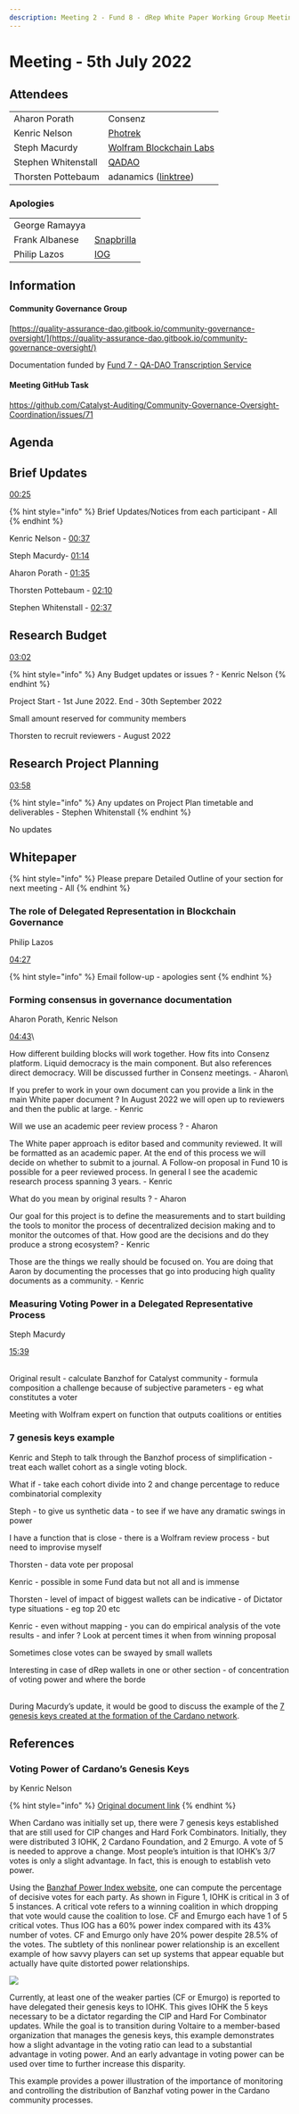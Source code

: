 ```yaml
---
description: Meeting 2 - Fund 8 - dRep White Paper Working Group Meeting
---
```


# Meeting - 5th July 2022

## Attendees

|                     |                                                                   |
| ------------------- | ----------------------------------------------------------------- |
| Aharon Porath       | Consenz                                                           |
| Kenric Nelson       | [Photrek](https://photrek.world/)                                 |
| Steph Macurdy       | [Wolfram Blockchain Labs](https://www.wolframblockchainlabs.com/) |
| Stephen Whitenstall | [QADAO](https://quality-assurance-dao.github.io/)                 |
| Thorsten Pottebaum  | adanamics ([linktree](https://linktr.ee/adanamics))               |

### Apologies

|                |                                             |
| -------------- | ------------------------------------------- |
| George Ramayya |                                             |
| Frank Albanese | [Snapbrilla](https://www.snapbrillia.com/)  |
| Philip Lazos   | [IOG](https://iohk.io/jp/team/philip-lazos) |

## Information

#### Community Governance Group

[https://quality-assurance-dao.gitbook.io/community-governance-oversight/](https://quality-assurance-dao.gitbook.io/community-governance-oversight/)

Documentation funded by [Fund 7 - QA-DAO Transcription Service](https://cardano.ideascale.com/c/idea/383492)

#### Meeting GitHub Task

https://github.com/Catalyst-Auditing/Community-Governance-Oversight-Coordination/issues/71

## Agenda



## Brief Updates

[00:25](https://youtu.be/WRC1n05tIr4?t=25)

{% hint style="info" %}
Brief Updates/Notices from each participant - All
{% endhint %}

Kenric Nelson - [00:37](https://youtu.be/WRC1n05tIr4?t=37)

Steph Macurdy- [01:14](https://youtu.be/WRC1n05tIr4?t=74)

Aharon Porath - [01:35](https://youtu.be/WRC1n05tIr4?t=95)

Thorsten Pottebaum - [02:10](https://youtu.be/WRC1n05tIr4?t=130)

Stephen Whitenstall - [02:37](https://youtu.be/WRC1n05tIr4?t=157)

## Research Budget  <a href="#docs-internal-guid-46e3b976-7fff-5747-352b-2a19fb0d689f" id="docs-internal-guid-46e3b976-7fff-5747-352b-2a19fb0d689f"></a>

[03:02](https://youtu.be/WRC1n05tIr4?t=182)

{% hint style="info" %}
Any Budget updates or issues ? - Kenric Nelson
{% endhint %}

Project Start - 1st June 2022. End - 30th September 2022

Small amount reserved for community members&#x20;

Thorsten to recruit reviewers - August 2022

## Research Project Planning <a href="#docs-internal-guid-4f8b919c-7fff-cd39-7ed8-6153f4c1e729" id="docs-internal-guid-4f8b919c-7fff-cd39-7ed8-6153f4c1e729"></a>

[03:58](https://youtu.be/WRC1n05tIr4?t=238)

{% hint style="info" %}
Any updates on Project Plan timetable and deliverables - Stephen Whitenstall
{% endhint %}

No updates

## Whitepaper <a href="#docs-internal-guid-c31ad56f-7fff-35c4-1333-f53118198988" id="docs-internal-guid-c31ad56f-7fff-35c4-1333-f53118198988"></a>

{% hint style="info" %}
Please prepare Detailed Outline of your section for next meeting - All
{% endhint %}

### The role of Delegated Representation in Blockchain Governance

Philip Lazos

[04:27](https://youtu.be/WRC1n05tIr4?t=277)

{% hint style="info" %}
Email follow-up - apologies sent
{% endhint %}

### Forming consensus in governance documentation <a href="#docs-internal-guid-b92c864e-7fff-c672-1030-52cc4e0213c7" id="docs-internal-guid-b92c864e-7fff-c672-1030-52cc4e0213c7"></a>

Aharon Porath, Kenric Nelson

[04:43](https://youtu.be/WRC1n05tIr4?t=283)\


How different building blocks will work together. How fits into Consenz platform. Liquid democracy is the main component. But also references direct democracy. Will be discussed further in Consenz meetings. - Aharon\


If you prefer to work in your own document can you provide a link in the main White paper document ? In August 2022 we will open up to reviewers and then the public at large. - Kenric

Will we use an academic peer review process ? - Aharon

The White paper approach is editor based and community reviewed. It will be formatted as an academic paper. At the end of this process we will decide on whether to submit to a journal. A Follow-on proposal in Fund 10 is possible for a peer reviewed process. In general I see the academic research process spanning 3 years. - Kenric

What do you mean by original results ? - Aharon

Our goal for this project is to define the measurements and to start building the tools to monitor the process of decentralized decision making and to monitor the outcomes of that. How good are the decisions and do they produce a strong ecosystem? - Kenric

Those are the things we really should be focused on. You are doing that Aaron by documenting the processes that go into producing high quality documents as a community. - Kenric

### Measuring Voting Power in a Delegated Representative Process&#x20;

Steph Macurdy

[15:39](https://youtu.be/WRC1n05tIr4?t=939)

\
Original result - calculate Banzhof for Catalyst community - formula composition a challenge because of subjective parameters - eg what constitutes a voter

Meeting with Wolfram expert on function that outputs coalitions or entities

### 7 genesis keys example

Kenric and Steph to talk through the Banzhof process of simplification - treat each wallet cohort as a single voting block.

What if - take each cohort divide into 2 and change percentage to reduce combinatorial complexity&#x20;

&#x20;Steph - to give us synthetic data - to see if we have any dramatic swings in power

I have a function that is close - there is a Wolfram review process - but need to improvise myself&#x20;

Thorsten - data vote per proposal

Kenric - possible in some Fund data but not all and is immense

Thorsten - level of impact of biggest wallets can be indicative - of Dictator type situations - eg top 20 etc

Kenric - even without mapping - you can do empirical analysis of the vote results - and infer ? Look at percent times it when from winning proposal

Sometimes close votes can be swayed by small wallets

&#x20; Interesting in case of dRep wallets in one or other section - of concentration of voting power and where the borde

\
During Macurdy’s update, it would be good to discuss the example of the [7 genesis keys created at the formation of the Cardano network](https://docs.google.com/document/d/1pv56vbmACxknehy04Dgc03RwvIMcyMjdHxlvNN9AOZc/edit).

## References

### Voting Power of Cardano’s Genesis Keys <a href="#docs-internal-guid-6c8cd2f8-7fff-c15a-4ec5-69d4863ea631" id="docs-internal-guid-6c8cd2f8-7fff-c15a-4ec5-69d4863ea631"></a>

by Kenric Nelson

{% hint style="info" %}
[Original document link](https://docs.google.com/document/d/1pv56vbmACxknehy04Dgc03RwvIMcyMjdHxlvNN9AOZc/edit?usp=sharing)
{% endhint %}

When Cardano was initially set up, there were 7 genesis keys established that are still used for CIP changes and Hard Fork Combinators. Initially, they were distributed 3 IOHK, 2 Cardano Foundation, and 2 Emurgo. A vote of 5 is needed to approve a change. Most people’s intuition is that IOHK’s 3/7 votes is only a slight advantage. In fact, this is enough to establish veto power.&#x20;

&#x20;

Using the [Banzhaf Power Index website](http://people.math.binghamton.edu/fer/courses/math130/ZIS\_Spr14/chapter1/Banzhaf.html), one can compute the percentage of decisive votes for each party. As shown in Figure 1, IOHK is critical in 3 of 5 instances. A critical vote refers to a winning coalition in which dropping that vote would cause the coalition to lose. CF and Emurgo each have 1 of 5 critical votes. Thus IOG has a 60% power index compared with its 43% number of votes. CF and Emurgo only have 20% power despite 28.5% of the votes. The subtlety of this nonlinear power relationship is an excellent example of how savvy players can set up systems that appear equable but actually have quite distorted power relationships.&#x20;

![](<../.gitbook/assets/Screenshot 2022-07-13 140653.png>)

Currently, at least one of the weaker parties (CF or Emurgo) is reported to have delegated their genesis keys to IOHK. This gives IOHK the 5 keys necessary to be a dictator regarding the CIP and Hard For Combinator updates. While the goal is to transition during Voltaire to a member-based organization that manages the genesis keys, this example demonstrates how a slight advantage in the voting ratio can lead to a substantial advantage in voting power. And an early advantage in voting power can be used over time to further increase this disparity.&#x20;

This example provides a power illustration of the importance of monitoring and controlling the distribution of Banzhaf voting power in the Cardano community processes.
